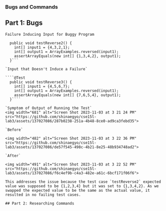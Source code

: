 ### Bugs and Commands

## Part 1: Bugs

`Failure Inducing Input for Buggy Program`

```@Test
  public void testReverse2() {
    int[] input1 = {4,3,2,1};
    int[] output1 = ArrayExamples.reversed(input1);
    assertArrayEquals(new int[] {1,3,4,2}, output1);
  }```

`Input that Doesn't Induce a Failure`

````@Test
  public void testReverse3() {
    int[] input1 = {4,5,6,7};
    int[] output1 = ArrayExamples.reversed(input1);
    assertArrayEquals(new int[] {7,6,5,4}, output1);
  }````

`Symptom of Output of Running the Test`
<img width="681" alt="Screen Shot 2023-11-03 at 3 21 24 PM" src="https://github.com/shinaegyo/cse15l-lab3/assets/137027086/287b0238-251a-4b48-8ce0-ad9ca3febd35">

`Before`

<img width="482" alt="Screen Shot 2023-11-03 at 3 22 36 PM" src="https://github.com/shinaegyo/cse15l-lab3/assets/137027086/de57f545-498c-4b21-8e25-48b934748ad2">

`After`

<img width="491" alt="Screen Shot 2023-11-03 at 3 22 52 PM" src="https://github.com/shinaegyo/cse15l-lab3/assets/137027086/f6c4ef9b-c4a3-482e-a61c-6bcf171f06f6">

This addresses the issue because the test case `testReverse2` expected value was supposed to be {1,2,3,4} but it was set to {1,3,4,2}. As we swapped the expected value to be the same as the actual value, it resulted in no failing test cases.

## Part 2: Researching Commands

